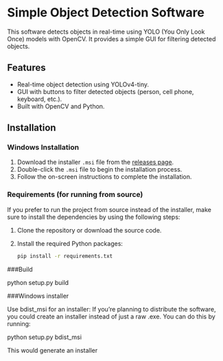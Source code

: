 # Simple Object Detection Software

This software detects objects in real-time using YOLO (You Only Look Once) models with OpenCV. It provides a simple GUI for filtering detected objects.

## Features

- Real-time object detection using YOLOv4-tiny.
- GUI with buttons to filter detected objects (person, cell phone, keyboard, etc.).
- Built with OpenCV and Python.

## Installation

### Windows Installation

1. Download the installer `.msi` file from the [releases page](https://github.com/h3ides/object-detection-gui/releases/download/v0.1/Simple.Object.Detection.Software-0.1-win64.msi).
2. Double-click the `.msi` file to begin the installation process.
3. Follow the on-screen instructions to complete the installation.

### Requirements (for running from source)

If you prefer to run the project from source instead of the installer, make sure to install the dependencies by using the following steps:

1. Clone the repository or download the source code.
2. Install the required Python packages:

   ```bash
   pip install -r requirements.txt
   ```

###Build

 python setup.py build

###Windows installer

Use bdist_msi for an installer: If you’re planning to distribute the software, you could create an installer instead of just a raw .exe. You can do this by running:

python setup.py bdist_msi


This would generate an installer
